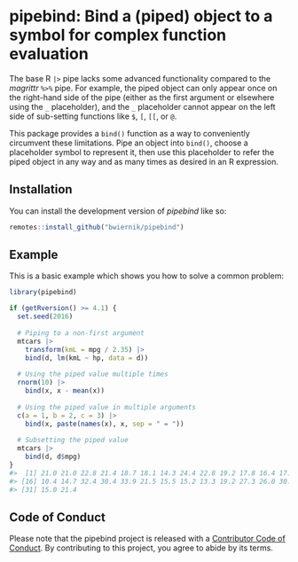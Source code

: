
<!-- README.md is generated from README.Rmd. Please edit that file -->

# pipebind: Bind a (piped) object to a symbol for complex function evaluation

<!-- badges: start -->
<!-- badges: end -->

The base R `|>` pipe lacks some advanced functionality compared to the
*magrittr* `%>%` pipe. For example, the piped object can only appear
once on the right-hand side of the pipe (either as the first argument or
elsewhere using the `_` placeholder), and the `_` placeholder cannot
appear on the left side of sub-setting functions like `$`, `[`, `[[`, or
`@`.

This package provides a `bind()` function as a way to conveniently
circumvent these limitations. Pipe an object into `bind()`, choose a
placeholder symbol to represent it, then use this placeholder to refer
the piped object in any way and as many times as desired in an R
expression.

## Installation

You can install the development version of *pipebind* like so:

``` r
remotes::install_github("bwiernik/pipebind")
```

## Example

This is a basic example which shows you how to solve a common problem:

``` r
library(pipebind)

if (getRversion() >= 4.1) {
  set.seed(2016)
  
  # Piping to a non-first argument
  mtcars |>
    transform(kmL = mpg / 2.35) |>
    bind(d, lm(kmL ~ hp, data = d))
  
  # Using the piped value multiple times
  rnorm(10) |>
    bind(x, x - mean(x))
  
  # Using the piped value in multiple arguments
  c(a = 1, b = 2, c = 3) |>
    bind(x, paste(names(x), x, sep = " = "))
  
  # Subsetting the piped value
  mtcars |>
    bind(d, d$mpg)
}
#>  [1] 21.0 21.0 22.8 21.4 18.7 18.1 14.3 24.4 22.8 19.2 17.8 16.4 17.3 15.2 10.4
#> [16] 10.4 14.7 32.4 30.4 33.9 21.5 15.5 15.2 13.3 19.2 27.3 26.0 30.4 15.8 19.7
#> [31] 15.0 21.4
```

## Code of Conduct

Please note that the pipebind project is released with a [Contributor
Code of
Conduct](https://contributor-covenant.org/version/2/0/CODE_OF_CONDUCT.html).
By contributing to this project, you agree to abide by its terms.
